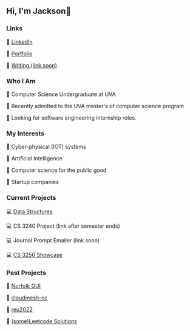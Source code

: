 ## Hi, I'm Jackson👋

### Links

🔗 [LinkedIn](https://www.linkedin.com/in/jackson-miskill-291578213/)

🔗 [Portfolio](https://j-miskill.github.io)

🔗 [Writing (link soon)]()


### Who I Am
🔑 Computer Science Undergraduate at UVA

🔑 Recently admitted to the UVA master's of computer science program

🔑 Looking for software engineering internship roles.


### My Interests
📍 Cyber-physical (IOT) systems

📍 Artificial Intelligence

📍 Computer science for the public good

📍 Startup companies

### Current Projects

💻 [Data Structures](https://github.com/j-miskill/data_structures)

💻 CS 3240 Project (link after semester ends)

💻 Journal Prompt Emailer (link soon)

💻 [CS 3250 Showcase](https://github.com/j-miskill/showcase)


### Past Projects

📀 [Norfolk GUI](https://github.com/j-miskill/norfolk-gui)

📀 [cloudmesh-cc](https://github.com/cloudmesh/cloudmesh-cc)

📀 [reu2022](https://github.com/j-miskill/reu2022)

📀 [(some)Leetcode Solutions](https://github.com/j-miskill/leetcode-solutions)